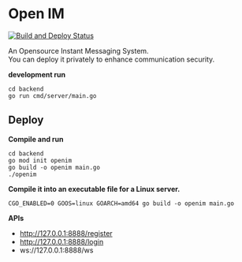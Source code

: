 

# Open IM
[![Build and Deploy Status](https://github.com/gaomingyang/openim/workflows/Build%20and%20Deploy%20To%20EC2/badge.svg)](https://github.com/gaomingyang/openim/actions)

An Opensource Instant Messaging System.  
You can deploy it privately to enhance communication security.

**development run**
```
cd backend
go run cmd/server/main.go
```


## Deploy

**Compile and run**
```
cd backend
go mod init openim
go build -o openim main.go
./openim
```



**Compile it into an executable file for a Linux server.**
```
CGO_ENABLED=0 GOOS=linux GOARCH=amd64 go build -o openim main.go
```

**APIs**
* http://127.0.0.1:8888/register
* http://127.0.0.1:8888/login
* ws://127.0.0.1:8888/ws
